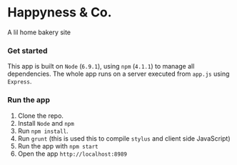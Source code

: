 # Happyness & Co.

A lil home bakery site

### Get started

This app is built on `Node` (`6.9.1`), using `npm` (`4.1.1`) to manage all dependencies. The whole app runs on a server executed from `app.js` using `Express`.

### Run the app

1. Clone the repo.
2. Install `Node` and `npm`
3. Run `npm install`.
4. Run `grunt` (this is used this to compile `stylus` and client side JavaScript)
5. Run the app with `npm start`
6. Open the app `http://localhost:8989`
